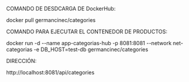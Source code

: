 COMANDO DE DESDCARGA DE DockerHub:

docker pull germancinec/categories

COMANDO PARA EJECUTAR EL CONTENEDOR DE PRODUCTOS:

docker run -d --name app-categorias-hub -p 8081:8081 --network net-categorias -e DB_HOST=test-db germancinec/categories

DIRECCIÓN:

http://localhost:8081/api/categories


